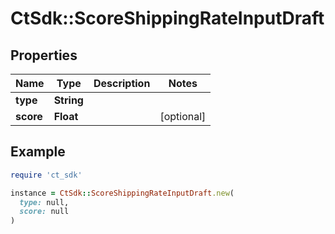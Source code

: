 # CtSdk::ScoreShippingRateInputDraft

## Properties

| Name | Type | Description | Notes |
| ---- | ---- | ----------- | ----- |
| **type** | **String** |  |  |
| **score** | **Float** |  | [optional] |

## Example

```ruby
require 'ct_sdk'

instance = CtSdk::ScoreShippingRateInputDraft.new(
  type: null,
  score: null
)
```

